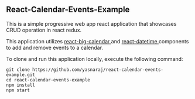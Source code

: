 ## React-Calendar-Events-Example
This is a simple progressive web app react application that showcases CRUD operation in react redux.

This application utilizes <a href="https://github.com/intljusticemission/react-big-calendar"> react-big-calendar </a> and 
<a href="https://github.com/YouCanBookMe/react-datetime"> react-datetime </a> components to add and remove events to a calendar.

To clone and run  this application locally, execute the following command:

```
git clone https://github.com/yasnaraj/react-calendar-events-example.git
cd react-calendar-events-example
npm install
npm start
```

